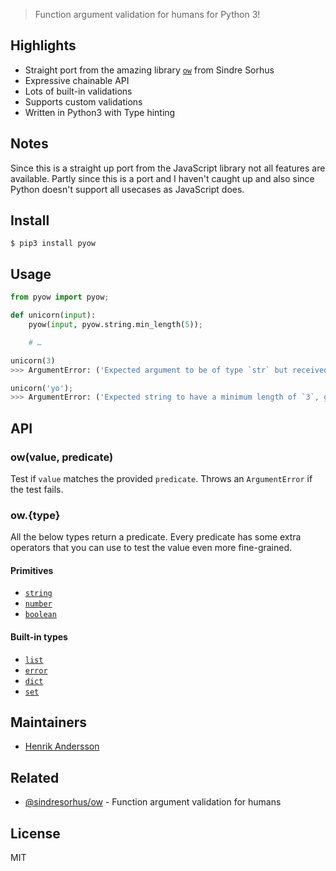 > Function argument validation for humans for Python 3!


## Highlights

- Straight port from the amazing library [`ow`](https://github.com/sindresorhus/ow/) from Sindre Sorhus
- Expressive chainable API
- Lots of built-in validations
- Supports custom validations
- Written in Python3 with Type hinting


## Notes
Since this is a straight up port from the JavaScript library not all features are available.
Partly since this is a port and I haven't caught up and also since Python doesn't support all usecases
as JavaScript does.

## Install

```
$ pip3 install pyow
```


## Usage

```python
from pyow import pyow;

def unicorn(input):
	pyow(input, pyow.string.min_length(5));

	# …

unicorn(3)
>>> ArgumentError: ('Expected argument to be of type `str` but received type `int`')

unicorn('yo');
>>> ArgumentError: ('Expected string to have a minimum length of `3`, got `yo`'
```

## API

### ow(value, predicate)

Test if `value` matches the provided `predicate`.  Throws an `ArgumentError` if the test fails.

### ow.{type}

All the below types return a predicate. Every predicate has some extra operators that you can use to test the value even more fine-grained.

#### Primitives

- [`string`]()
- [`number`]()
- [`boolean`]()

#### Built-in types

- [`list`]()
- [`error`]()
- [`dict`]()
- [`set`]()

## Maintainers

- [Henrik Andersson](https://github.com/limelights)


## Related

- [@sindresorhus/ow](https://github.com/sindresorhus/ow) - Function argument validation for humans


## License

MIT
